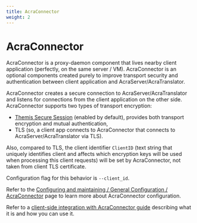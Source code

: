 ```yaml
---
title: AcraConnector
weight: 2
---
```


# AcraConnector

AcraConnector is a proxy-daemon component that lives nearby client application (perfectly, on the same server /  VM). AcraConnector is an optional components created purely to improve transport security and authentication between client application and AcraServer/AcraTranslator.

AcraConnector creates a secure connection to AcraServer/AcraTranslator and listens for connections from the client application on the other side.
AcraConnector supports two types of transport encryption:

- [Themis Secure Session](/themis/crypto-theory/cryptosystems/secure-session/) (enabled by default), provides both transport encryption and mutual authentication,
- TLS (so, a client app connects to AcraConnector that connects to AcraServer/AcraTranslator via TLS).

Also, compared to TLS, the client identifier `ClientID` (text string that uniquely identifies client and affects which encryption keys will be used when processing this client requests) will be set by AcraConnector, not taken from client TLS certificate.

Configuration flag for this behavior is `--client_id`.

Refer to the [Configuring and maintaining / General Configuration / AcraConnector](/acra/configuring-maintaining/general-configuration/acra-connector/) page to learn more about AcraConnector configuration.

Refer to a [client-side integration with AcraConnector guide](/acra/guides/advanced-integrations/client-side-integration-with-acra-connector/) describing what it is and how you can use it.
